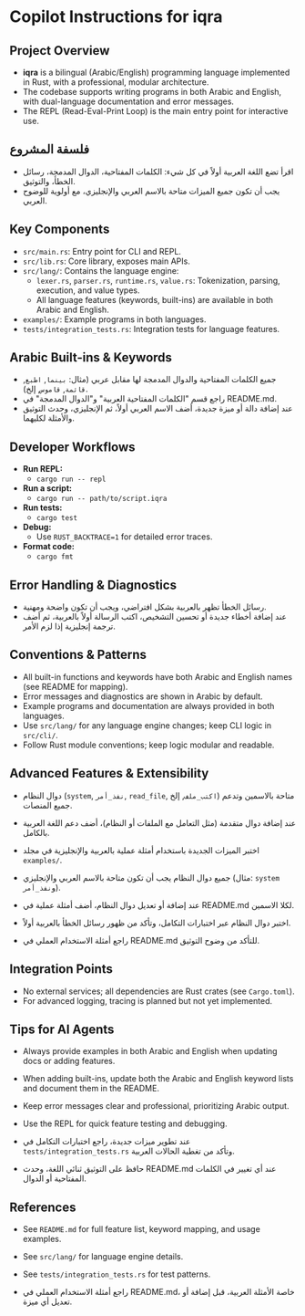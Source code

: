 # Copilot Instructions for iqra

## Project Overview
- **iqra** is a bilingual (Arabic/English) programming language implemented in Rust, with a professional, modular architecture.
- The codebase supports writing programs in both Arabic and English, with dual-language documentation and error messages.
- The REPL (Read-Eval-Print Loop) is the main entry point for interactive use.

## فلسفة المشروع
- اقرأ تضع اللغة العربية أولاً في كل شيء: الكلمات المفتاحية، الدوال المدمجة، رسائل الخطأ، والتوثيق.
- يجب أن تكون جميع الميزات متاحة بالاسم العربي والإنجليزي، مع أولوية للوضوح العربي.

## Key Components
- `src/main.rs`: Entry point for CLI and REPL.
- `src/lib.rs`: Core library, exposes main APIs.
- `src/lang/`: Contains the language engine:
  - `lexer.rs`, `parser.rs`, `runtime.rs`, `value.rs`: Tokenization, parsing, execution, and value types.
  - All language features (keywords, built-ins) are available in both Arabic and English.
- `examples/`: Example programs in both languages.
- `tests/integration_tests.rs`: Integration tests for language features.

## Arabic Built-ins & Keywords
- جميع الكلمات المفتاحية والدوال المدمجة لها مقابل عربي (مثال: `بينما`, `اطبع`, `قائمة`, `قاموس`, إلخ).
- راجع قسم "الكلمات المفتاحية العربية" و"الدوال المدمجة" في README.md.
- عند إضافة دالة أو ميزة جديدة، أضف الاسم العربي أولاً، ثم الإنجليزي، وحدث التوثيق والأمثلة لكليهما.

## Developer Workflows
- **Run REPL:**
  - `cargo run -- repl`
- **Run a script:**
  - `cargo run -- path/to/script.iqra`
- **Run tests:**
  - `cargo test`
- **Debug:**
  - Use `RUST_BACKTRACE=1` for detailed error traces.
- **Format code:**
  - `cargo fmt`

## Error Handling & Diagnostics
- رسائل الخطأ تظهر بالعربية بشكل افتراضي، ويجب أن تكون واضحة ومهنية.
- عند إضافة أخطاء جديدة أو تحسين التشخيص، اكتب الرسالة أولاً بالعربية، ثم أضف ترجمة إنجليزية إذا لزم الأمر.

## Conventions & Patterns
- All built-in functions and keywords have both Arabic and English names (see README for mapping).
- Error messages and diagnostics are shown in Arabic by default.
- Example programs and documentation are always provided in both languages.
- Use `src/lang/` for any language engine changes; keep CLI logic in `src/cli/`.
- Follow Rust module conventions; keep logic modular and readable.

## Advanced Features & Extensibility
- دوال النظام (`system`, `نفذ_أمر`, `read_file`, `اكتب_ملف`, إلخ) متاحة بالاسمين وتدعم جميع المنصات.
- عند إضافة دوال متقدمة (مثل التعامل مع الملفات أو النظام)، أضف دعم اللغة العربية بالكامل.
- اختبر الميزات الجديدة باستخدام أمثلة عملية بالعربية والإنجليزية في مجلد `examples/`.

- جميع دوال النظام يجب أن تكون متاحة بالاسم العربي والإنجليزي (مثال: `system` و`نفذ_أمر`).
- عند إضافة أو تعديل دوال النظام، أضف أمثلة عملية في README.md لكلا الاسمين.
- اختبر دوال النظام عبر اختبارات التكامل، وتأكد من ظهور رسائل الخطأ بالعربية أولاً.
- راجع أمثلة الاستخدام العملي في README.md للتأكد من وضوح التوثيق.

## Integration Points
- No external services; all dependencies are Rust crates (see `Cargo.toml`).
- For advanced logging, tracing is planned but not yet implemented.

## Tips for AI Agents
- Always provide examples in both Arabic and English when updating docs or adding features.
- When adding built-ins, update both the Arabic and English keyword lists and document them in the README.
- Keep error messages clear and professional, prioritizing Arabic output.
- Use the REPL for quick feature testing and debugging.

- عند تطوير ميزات جديدة، راجع اختبارات التكامل في `tests/integration_tests.rs` وتأكد من تغطية الحالات العربية.
- حافظ على التوثيق ثنائي اللغة، وحدث README.md عند أي تغيير في الكلمات المفتاحية أو الدوال.

## References
- See `README.md` for full feature list, keyword mapping, and usage examples.
- See `src/lang/` for language engine details.
- See `tests/integration_tests.rs` for test patterns.

- راجع أمثلة الاستخدام العملي في README.md، خاصة الأمثلة العربية، قبل إضافة أو تعديل أي ميزة.
